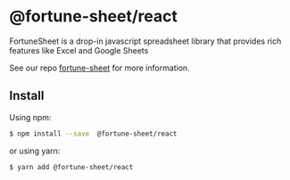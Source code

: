 # @fortune-sheet/react

FortuneSheet is a drop-in javascript spreadsheet library that provides rich features like Excel and Google Sheets

See our repo [fortune-sheet](https://github.com/ruilisi/fortune-sheet) for more information.

## Install

Using npm:

```bash
$ npm install --save  @fortune-sheet/react
```

or using yarn:

```bash
$ yarn add @fortune-sheet/react
```
